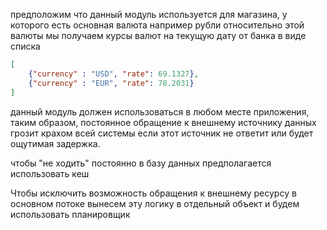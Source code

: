 предположим что данный модуль используется для магазина, 
у которого есть основная валюта например рубли относительно этой валюты
мы получаем курсы валют на текущую дату от банка в виде списка
```json
[
    {"currency" : "USD", "rate": 69.1327},
    {"currency" : "EUR", "rate": 78.2031}
]
```

данный модуль должен использоваться в любом месте приложения,
таким образом, постоянное обращение к внешнему источнику данных грозит
крахом всей системы если этот источник не ответит или будет ощутимая
задержка.

чтобы "не ходить" постоянно в базу данных предполагается использовать кеш

Чтобы исключить возможность обращения к внешнему ресурсу в основном потоке
вынесем эту логику в отдельный объект и будем использовать планировщик